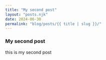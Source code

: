 ```yaml
---
title: "My second post"
layout: "posts.njk"
date: 2024-06-30
permalink: "blog/posts/{{ title | slug }}/"
---
```


### My second post

this is my second  post
